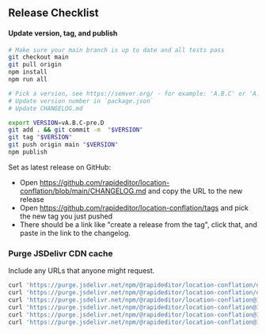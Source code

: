 ## Release Checklist

#### Update version, tag, and publish

```bash
# Make sure your main branch is up to date and all tests pass
git checkout main
git pull origin
npm install
npm run all

# Pick a version, see https://semver.org/ - for example: 'A.B.C' or 'A.B.C-pre.D'
# Update version number in `package.json`
# Update CHANGELOG.md

export VERSION=vA.B.C-pre.D
git add . && git commit -m  "$VERSION"
git tag "$VERSION"
git push origin main "$VERSION"
npm publish
```

Set as latest release on GitHub:
- Open https://github.com/rapideditor/location-conflation/blob/main/CHANGELOG.md and copy the URL to the new release
- Open https://github.com/rapideditor/location-conflation/tags and pick the new tag you just pushed
- There should be a link like "create a release from the tag", click that, and paste in the link to the changelog.


### Purge JSDelivr CDN cache
Include any URLs that anyone might request.

```bash
curl 'https://purge.jsdelivr.net/npm/@rapideditor/location-conflation/dist/location-conflation.iife.js'
curl 'https://purge.jsdelivr.net/npm/@rapideditor/location-conflation/dist/location-conflation.iife.min.js'
curl 'https://purge.jsdelivr.net/npm/@rapideditor/location-conflation@1/dist/location-conflation.iife.js'
curl 'https://purge.jsdelivr.net/npm/@rapideditor/location-conflation@1/dist/location-conflation.iife.min.js'
curl 'https://purge.jsdelivr.net/npm/@rapideditor/location-conflation@1.4/dist/location-conflation.iife.js'
curl 'https://purge.jsdelivr.net/npm/@rapideditor/location-conflation@1.4/dist/location-conflation.iife.min.js'
```
